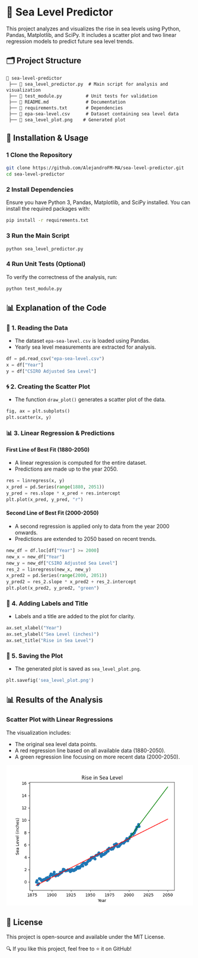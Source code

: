 # 🌊 Sea Level Predictor

This project analyzes and visualizes the rise in sea levels using Python, Pandas, Matplotlib, and SciPy. It includes a scatter plot and two linear regression models to predict future sea level trends.

## 🗂 Project Structure

```
📂 sea-level-predictor
 ├── 📄 sea_level_predictor.py  # Main script for analysis and visualization
 ├── 📄 test_module.py         # Unit tests for validation
 ├── 📄 README.md              # Documentation
 ├── 📄 requirements.txt       # Dependencies
 ├── 📄 epa-sea-level.csv      # Dataset containing sea level data
 ├── 🎨 sea_level_plot.png    # Generated plot
```

## 🚀 Installation & Usage

### 1 Clone the Repository

```sh
git clone https://github.com/AlejandroFM-MA/sea-level-predictor.git
cd sea-level-predictor
```

### 2 Install Dependencies

Ensure you have Python 3, Pandas, Matplotlib, and SciPy installed. You can install the required packages with:

```sh
pip install -r requirements.txt
```

### 3 Run the Main Script

```sh
python sea_level_predictor.py
```

### 4 Run Unit Tests (Optional)

To verify the correctness of the analysis, run:

```sh
python test_module.py
```

## 📊 Explanation of the Code

### 📍 1. Reading the Data
- The dataset `epa-sea-level.csv` is loaded using Pandas.
- Yearly sea level measurements are extracted for analysis.

```python
df = pd.read_csv("epa-sea-level.csv")
x = df["Year"]
y = df["CSIRO Adjusted Sea Level"]
```

### 🌀 2. Creating the Scatter Plot
- The function `draw_plot()` generates a scatter plot of the data.

```python
fig, ax = plt.subplots()
plt.scatter(x, y)
```

### 📊 3. Linear Regression & Predictions
#### First Line of Best Fit (1880-2050)
- A linear regression is computed for the entire dataset.
- Predictions are made up to the year 2050.

```python
res = linregress(x, y)
x_pred = pd.Series(range(1880, 2051))
y_pred = res.slope * x_pred + res.intercept
plt.plot(x_pred, y_pred, "r")
```

#### Second Line of Best Fit (2000-2050)
- A second regression is applied only to data from the year 2000 onwards.
- Predictions are extended to 2050 based on recent trends.

```python
new_df = df.loc[df["Year"] >= 2000]
new_x = new_df["Year"]
new_y = new_df["CSIRO Adjusted Sea Level"]
res_2 = linregress(new_x, new_y)
x_pred2 = pd.Series(range(2000, 2051))
y_pred2 = res_2.slope * x_pred2 + res_2.intercept
plt.plot(x_pred2, y_pred2, "green")
```

### 📅 4. Adding Labels and Title
- Labels and a title are added to the plot for clarity.

```python
ax.set_xlabel("Year")
ax.set_ylabel("Sea Level (inches)")
ax.set_title("Rise in Sea Level")
```

### 🎨 5. Saving the Plot
- The generated plot is saved as `sea_level_plot.png`.

```python
plt.savefig('sea_level_plot.png')
```

## 📊 Results of the Analysis

### Scatter Plot with Linear Regressions
The visualization includes:
- The original sea level data points.
- A red regression line based on all available data (1880-2050).
- A green regression line focusing on more recent data (2000-2050).

![Sea Level Plot](sea_level_plot.png)

## 📜 License
This project is open-source and available under the MIT License.

🔍 If you like this project, feel free to ⭐ it on GitHub!



